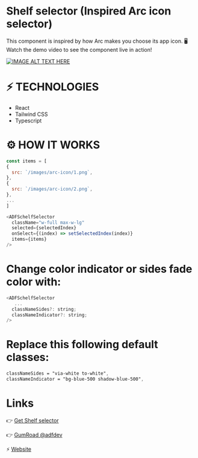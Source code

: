 # Shelf selector (Inspired Arc icon selector)

This component is inspired by how Arc makes you choose its app icon. 🖥 Watch the demo video to see the component live in action!

[![IMAGE ALT TEXT HERE](https://img.youtube.com/vi/MAK85LsmjJc/0.jpg)](https://www.youtube.com/watch?v=MAK85LsmjJc)

# ⚡️ TECHNOLOGIES

- React
- Tailwind CSS
- Typescript

# ⚙️ HOW IT WORKS

```js
const items = [
{
  src: `/images/arc-icon/1.png`,
},
{
  src: `/images/arc-icon/2.png`,
},
...
]
```

```js
<ADFSchelfSelector
  className="w-full max-w-lg"
  selected={selectedIndex}
  onSelect={(index) => setSelectedIndex(index)}
  items={items}
/>
```

# Change color indicator or sides fade color with:

```js
<ADFSchelfSelector
   ...
  classNameSides?: string;
  classNameIndicator?: string;
/>
```

# Replace this following default classes:

```css
classNameSides = "via-white to-white",
classNameIndicator = "bg-blue-500 shadow-blue-500",
```

# Links
👉 [Get Shelf selector](https://adfdev.gumroad.com/l/shelf-selector-inspired-arc-icon-selector)

👉 [GumRoad @adfdev](https://adfdev.gumroad.com)

⚡️ [Website](https://adf.dev)
